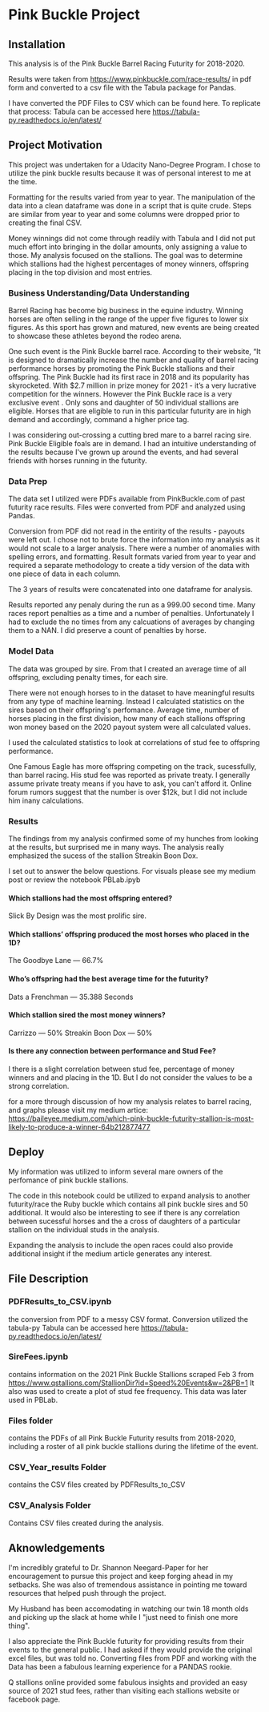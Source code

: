 # Pink Buckle Project

## Installation
 
 This analysis is of the Pink Buckle Barrel Racing Futurity for 2018-2020. 
 
Results were taken from https://www.pinkbuckle.com/race-results/ in pdf form and converted to a csv file with the Tabula package for Pandas. 
 
I have converted the PDF Files to CSV which can be found here.  To replicate that process: Tabula can be accessed here https://tabula-py.readthedocs.io/en/latest/


 
## Project Motivation

This project was undertaken for a Udacity Nano-Degree Program. I chose to utilize the pink buckle results because it was of personal interest to me at the time. 
 
Formatting for the results varied from year to year. The manipulation of the data into a clean dataframe was done in a script that is quite crude. Steps are similar from year to year and some columns were dropped prior to creating the final CSV.   
 
Money winnings did not come through readily with Tabula and I did not put much effort into bringing in the dollar amounts, only assigning a value to those. My analysis focused on the stallions. The goal was to determine which stallions had the highest percentages of money winners, offspring placing in the top division and most entries.
 

  
  
### Business Understanding/Data Understanding

Barrel Racing has become big business in the equine industry.  Winning horses are often selling in the range of the upper five figures to lower six figures. As this sport has grown and matured, new events are being created to showcase these athletes beyond the rodeo arena.   

One such event is the Pink Buckle barrel race.   According to their website, “It is designed to dramatically increase the number and quality of barrel racing performance horses by promoting the Pink Buckle stallions and their offspring. The Pink Buckle had its first race in 2018 and its popularity has skyrocketed. With $2.7 million in prize money for 2021 - it’s a very lucrative competition for the winners. However the Pink Buckle race is a very exclusive event . Only sons and daughter of 50 individual stallions are eligible. Horses that are eligible to run in this particular futurity are in high demand and accordingly, command a higher price tag. 

I was considering out-crossing a cutting bred mare to a barrel racing sire. Pink Buckle Eligible foals are in demand. I had an intuitive understanding of the results because I've grown up around the events, and had several friends with horses running in the futurity.  

### Data Prep

The data set I utilized were PDFs available from PinkBuckle.com of past futurity race results.  Files were converted from PDF and analyzed using Pandas.

Conversion from PDF did not read in the entirity of the results - payouts were left out.  I chose not to brute force the information into my analysis as it would not scale to a larger analysis.  There were a number of anomalies with spelling errors, and formatting.   Result formats varied from year to year and required a separate methodology to create a tidy version of the data with one  piece of data in each column. 

The 3 years of results were concatenated into one dataframe for analysis.  

Results reported any penaly during the run as a 999.00 second time.  Many races report penalties as a time and a number of penalties. Unfortunately I had to exclude the no times from any calcuations of averages by changing them to a NAN.  I did preserve a count of penalties by horse.  

### Model Data

The data was grouped by sire. From that I created an average time of all offspring, excluding penalty times, for each sire.  

There were not enough horses to in the dataset to have meaningful results from any type of machine learning.  Instead I calculated statistics on the sires based on their offspring's perfomance.   Average time,  number of horses placing in the first division, how  many of each stallions offspring won money based on the 2020 payout system were all calculated values.

I used the calculated statistics to look at correlations of stud fee to offspring performance.  

One Famous Eagle has more offspring competing on the track, sucessfully, than barrel racing.  His stud fee was reported as private treaty.  I generally assume private treaty means if you have to ask, you can't afford it.  Online forum rumors suggest that the number is over $12k, but I did not include him inany calculations. 

### Results
The findings from my analysis confirmed some of my hunches from looking at the results, but surprised me in many ways.  The analysis really emphasized the sucess of the stallion Streakin Boon Dox.

I set out to answer the below questions.  For visuals please see my medium post or review the notebook PBLab.ipyb
#### Which stallions had the most offspring entered?
Slick By Design was the most prolific sire. 


#### Which stallions’ offspring produced the most horses who placed in the 1D?
The Goodbye Lane — 66.7%

#### Who’s offspring had the best average time for the futurity?

Dats a Frenchman — 35.388 Seconds

#### Which stallion sired the most money winners?
Carrizzo — 50%
Streakin Boon Dox — 50%


#### Is there any connection between performance and Stud Fee?

I there is a slight correlation between stud fee, percentage of money winners and and placing in the 1D.  But I do not consider the values to be a strong correlation.  

for a more through discussion of how my analysis relates to barrel racing, and graphs please visit my medium artice: 
https://baileyee.medium.com/which-pink-buckle-futurity-stallion-is-most-likely-to-produce-a-winner-64b212877477

## Deploy

My information was utilized to inform several mare owners of the perfomance of pink buckle stallions.  

The code in this notebook could be utilized to expand analysis to another futurity/race the Ruby buckle which contains all pink buckle sires and 50 additional.  It would also be interesting to see if there is any correlation between sucessful horses and the a cross of daughters of a particular stallion on the individual studs in the analysis.  

Expanding the analysis to include the open races could also provide additional insight if the medium article generates any interest. 

##  File  Description

### PDFResults_to_CSV.ipynb

 the conversion from PDF to a messy CSV format.  Conversion utilized the tabula-py
 Tabula can be accessed here https://tabula-py.readthedocs.io/en/latest/


### SireFees.ipynb

contains information on the 2021 Pink Buckle Stallions scraped  Feb 3 from https://www.qstallions.com/StallionDir?id=Speed%20Events&w=2&PB=1
It also was used to create a plot of stud fee frequency.  This data was later used in PBLab. 

### Files folder
contains the PDFs of all Pink Buckle Futurity results from 2018-2020, including a roster of all pink buckle stallions during the lifetime of the event.  

### CSV_Year_results Folder
contains the CSV files created by PDFResults_to_CSV

### CSV_Analysis Folder

Contains CSV files created during the analysis. 

##  Aknowledgements

I'm incredibly grateful to Dr. Shannon Neegard-Paper for her encouragement to pursue this project and keep forging ahead in my setbacks.  She was also of tremendous assistance in pointing me toward resources that helped push through the project. 

My Husband has been accomodating in watching our twin 18 month olds and picking up the slack at home while I "just need to finish one more thing".  

I also appreciate the Pink Buckle futurity for providing results from their events to the general public.  I had asked if they would provide the original excel files, but was told no.   Converting files from PDF and working with the Data has been a fabulous learning experience for a PANDAS rookie.  

Q stallions online provided some fabulous insights and provided an easy source of 2021 stud fees, rather than visiting each stallions website or facebook page.  